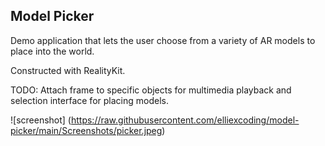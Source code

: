 <h2>Model Picker</h2>

Demo application that lets the user choose from a variety of AR models to place into the world.

Constructed with RealityKit.

TODO: Attach frame to specific objects for multimedia playback and selection interface for placing models.

![screenshot] (https://raw.githubusercontent.com/elliexcoding/model-picker/main/Screenshots/picker.jpeg)